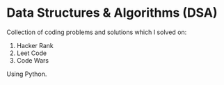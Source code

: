 # Data Structures & Algorithms (DSA)
Collection of coding problems and solutions which I solved on:

1. Hacker Rank 
2. Leet Code 
3. Code Wars 

Using Python. 
